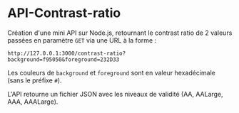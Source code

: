 # API-Contrast-ratio

Création d'une mini API sur Node.js, retournant le contrast ratio de 2 valeurs passées en paramètre `GET` via une URL à la forme :

```
http://127.0.0.1:3000/contrast-ratio?background=f95050&foreground=232D33
```

Les couleurs de `background` et `foreground` sont en valeur hexadécimale (sans le préfixe `#`).

L'API retourne un fichier JSON avec les niveaux de validité (AA, AALarge, AAA, AAALarge).
